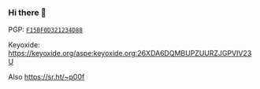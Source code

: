 ### Hi there 👋
PGP: [`F15BF0D321234D88`](https://meta.sr.ht/~p00f.pgp)

Keyoxide: https://keyoxide.org/aspe:keyoxide.org:26XDA6DQMBUPZUURZJGPVIV23U

Also https://sr.ht/~p00f
